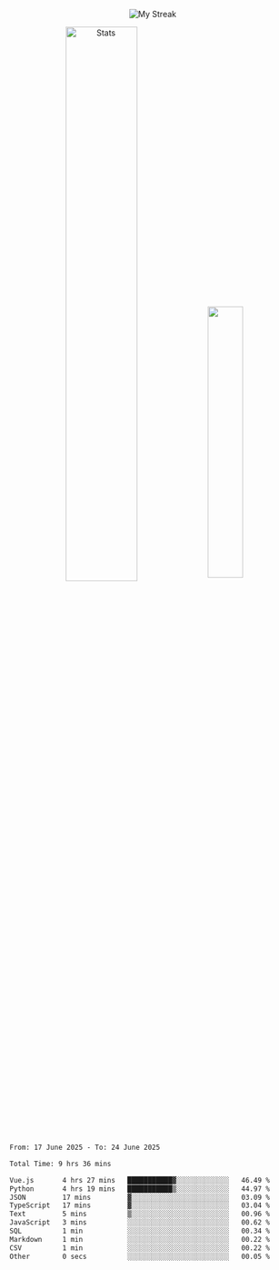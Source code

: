 <p align="center">
<picture>
  <source media="(prefers-color-scheme: dark)" srcset="http://github-readme-streak-stats.herokuapp.com?user=semolik&theme=dark&hide_border=true&background=DD272700">
  <img alt="My Streak" src="http://github-readme-streak-stats.herokuapp.com?user=semolik&hide_border=true">
</picture>
</p>
<div align="center">
  <picture>
    <source media="(prefers-color-scheme: dark)" srcset="https://github-readme-stats.vercel.app/api?username=semolik&show_icons=true&bg_color=DD272700&hide_border=true&theme=dark">
        <img alt="Stats" src="https://github-readme-stats.vercel.app/api?username=semolik&show_icons=true&bg_color=DD272700&hide_border=true" width="50%" >
  </picture>
  <sup>
  <picture>
  <source media="(prefers-color-scheme: dark)" srcset="https://github-readme-stats.vercel.app/api/top-langs/?username=semolik&layout=compact&hide_border=true&bg_color=DD272700&theme=dark">
  <img src="https://github-readme-stats.vercel.app/api/top-langs/?username=semolik&layout=compact&hide_border=true" width="35%" />
  </picture>
  </sup>
</div>
<!--START_SECTION:waka-->

```txt
From: 17 June 2025 - To: 24 June 2025

Total Time: 9 hrs 36 mins

Vue.js       4 hrs 27 mins   ███████████▓░░░░░░░░░░░░░   46.49 %
Python       4 hrs 19 mins   ███████████▒░░░░░░░░░░░░░   44.97 %
JSON         17 mins         ▓░░░░░░░░░░░░░░░░░░░░░░░░   03.09 %
TypeScript   17 mins         ▓░░░░░░░░░░░░░░░░░░░░░░░░   03.04 %
Text         5 mins          ▒░░░░░░░░░░░░░░░░░░░░░░░░   00.96 %
JavaScript   3 mins          ░░░░░░░░░░░░░░░░░░░░░░░░░   00.62 %
SQL          1 min           ░░░░░░░░░░░░░░░░░░░░░░░░░   00.34 %
Markdown     1 min           ░░░░░░░░░░░░░░░░░░░░░░░░░   00.22 %
CSV          1 min           ░░░░░░░░░░░░░░░░░░░░░░░░░   00.22 %
Other        0 secs          ░░░░░░░░░░░░░░░░░░░░░░░░░   00.05 %
```

<!--END_SECTION:waka-->

